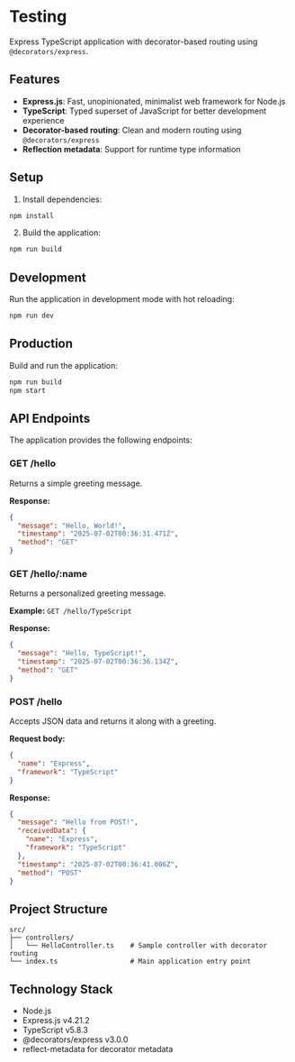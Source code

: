 # Testing

Express TypeScript application with decorator-based routing using `@decorators/express`.

## Features

- **Express.js**: Fast, unopinionated, minimalist web framework for Node.js
- **TypeScript**: Typed superset of JavaScript for better development experience
- **Decorator-based routing**: Clean and modern routing using `@decorators/express`
- **Reflection metadata**: Support for runtime type information

## Setup

1. Install dependencies:
```bash
npm install
```

2. Build the application:
```bash
npm run build
```

## Development

Run the application in development mode with hot reloading:
```bash
npm run dev
```

## Production

Build and run the application:
```bash
npm run build
npm start
```

## API Endpoints

The application provides the following endpoints:

### GET /hello
Returns a simple greeting message.

**Response:**
```json
{
  "message": "Hello, World!",
  "timestamp": "2025-07-02T00:36:31.471Z",
  "method": "GET"
}
```

### GET /hello/:name
Returns a personalized greeting message.

**Example:** `GET /hello/TypeScript`

**Response:**
```json
{
  "message": "Hello, TypeScript!",
  "timestamp": "2025-07-02T00:36:36.134Z",
  "method": "GET"
}
```

### POST /hello
Accepts JSON data and returns it along with a greeting.

**Request body:**
```json
{
  "name": "Express",
  "framework": "TypeScript"
}
```

**Response:**
```json
{
  "message": "Hello from POST!",
  "receivedData": {
    "name": "Express",
    "framework": "TypeScript"
  },
  "timestamp": "2025-07-02T00:36:41.006Z",
  "method": "POST"
}
```

## Project Structure

```
src/
├── controllers/
│   └── HelloController.ts    # Sample controller with decorator routing
└── index.ts                  # Main application entry point
```

## Technology Stack

- Node.js
- Express.js v4.21.2
- TypeScript v5.8.3
- @decorators/express v3.0.0
- reflect-metadata for decorator metadata
